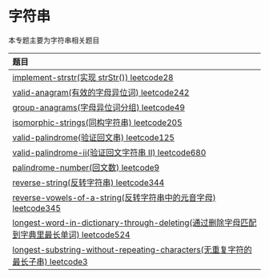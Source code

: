 # 字符串

本专题主要为字符串相关题目

|题目|
| :------ |
| [implement-strstr(实现 strStr()) leetcode28 ](./implementstrstr/)|
| [valid-anagram(有效的字母异位词) leetcode242 ](./validanagram/)|
| [group-anagrams(字母异位词分组) leetcode49 ](./groupanagrams/)|
| [isomorphic-strings(同构字符串) leetcode205 ](./isomorphicstrings/)|
| [valid-palindrome(验证回文串) leetcode125 ](./validpalindrome/)|
| [valid-palindrome-ii(验证回文字符串 Ⅱ) leetcode680 ](./validpalindromeii/)|
| [palindrome-number(回文数) leetcode9 ](./palindromenumber/)|
| [reverse-string(反转字符串) leetcode344 ](./reversestring/)|
| [reverse-vowels-of-a-string(反转字符串中的元音字母) leetcode345 ](./reversevowelsofastring/)|
| [longest-word-in-dictionary-through-deleting(通过删除字母匹配到字典里最长单词) leetcode524 ](./longestwordindictionarythroughdeleting/)|
| [longest-substring-without-repeating-characters(无重复字符的最长子串) leetcode3 ](./longestsubstringwithoutrepeatingcharacters/)|


